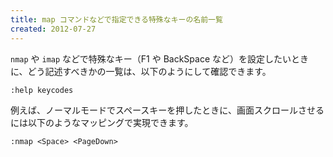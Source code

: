 ```yaml
---
title: map コマンドなどで指定できる特殊なキーの名前一覧
created: 2012-07-27
---
```


`nmap` や `imap` などで特殊なキー（F1 や BackSpace など）を設定したいときに、どう記述すべきかの一覧は、以下のようにして確認できます。

~~~
:help keycodes
~~~

例えば、ノーマルモードでスペースキーを押したときに、画面スクロールさせるには以下のようなマッピングで実現できます。

~~~
:nmap <Space> <PageDown>
~~~


